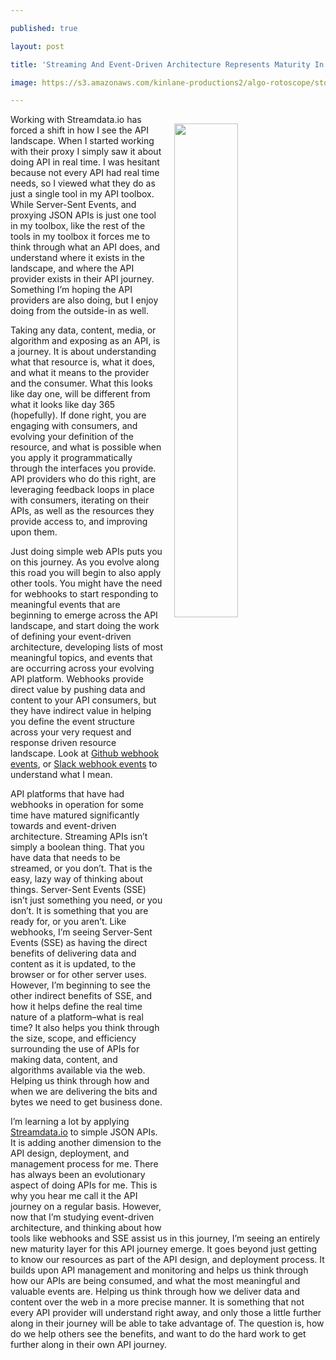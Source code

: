---
published: true
layout: post
title: 'Streaming And Event-Driven Architecture Represents Maturity In The API Journey'
image: https://s3.amazonaws.com/kinlane-productions2/algo-rotoscope/stories-new/downtheline_dark_dali.jpg
---

<p><img src="https://s3.amazonaws.com/kinlane-productions2/algo-rotoscope/stories-new/downtheline_dark_dali.jpg" align="right" width="45%" style="padding: 15px;" />
<p>Working with Streamdata.io has forced a shift in how I see the API landscape. When I started working with their proxy I simply saw it about doing API in real time. I was hesitant because not every API had real time needs, so I viewed what they do as just a single tool in my API toolbox. While Server-Sent Events, and proxying JSON APIs is just one tool in my toolbox, like the rest of the tools in my toolbox it forces me to think through what an API does, and understand where it exists in the landscape, and where the API provider exists in their API journey. Something I’m hoping the API providers are also doing, but I enjoy doing from the outside-in as well.

<p>Taking any data, content, media, or algorithm and exposing as an API, is a journey. It is about understanding what that resource is, what it does, and what it means to the provider and the consumer. What this looks like day one, will be different from what it looks like day 365 (hopefully). If done right, you are engaging with consumers, and evolving your definition of the resource, and what is possible when you apply it programmatically through the interfaces you provide. API providers who do this right, are leveraging feedback loops in place with consumers, iterating on their APIs, as well as the resources they provide access to, and improving upon them.

<p>Just doing simple web APIs puts you on this journey. As you evolve along this road you will begin to also apply other tools. You might have the need for webhooks to start responding to meaningful events that are beginning to emerge across the API landscape, and start doing the work of defining your event-driven architecture, developing lists of most meaningful topics, and events that are occurring across your evolving API platform. Webhooks provide direct value by pushing data and content to your API consumers, but they have indirect value in helping you define the event structure across your very request and response driven resource landscape. Look at <a href="https://developer.github.com/v3/activity/events/types/">Github webhook events</a>, or <a href="https://api.slack.com/events/api">Slack webhook events</a> to understand what I mean.

<p>API platforms that have had webhooks in operation for some time have matured significantly towards and event-driven architecture. Streaming APIs isn’t simply a boolean thing. That you have data that needs to be streamed, or you don’t. That is the easy, lazy way of thinking about things. Server-Sent Events (SSE) isn’t just something you need, or you don’t. It is something that you are ready for, or you aren’t. Like webhooks, I’m seeing Server-Sent Events (SSE) as having the direct benefits of delivering data and content as it is updated, to the browser or for other server uses. However, I’m beginning to see the other indirect benefits of SSE, and how it helps define the real time nature of a platform–what is real time? It also helps you think through the size, scope, and efficiency surrounding the use of APIs for making data, content, and algorithms available via the web. Helping us think through how and when we are delivering the bits and bytes we need to get business done.

<p>I’m learning a lot by applying <a href="http://apis.how/streamdata">Streamdata.io</a> to simple JSON APIs. It is adding another dimension to the API design, deployment, and management process for me. There has always been an evolutionary aspect of doing APIs for me. This is why you hear me call it the API journey on a regular basis. However, now that I’m studying event-driven architecture, and thinking about how tools like webhooks and SSE assist us in this journey, I’m seeing an entirely new maturity layer for this API journey emerge. It goes beyond just getting to know our resources as part of the API design, and deployment process. It builds upon API management and monitoring and helps us think through how our APIs are being consumed, and what the most meaningful and valuable events are. Helping us think through how we deliver data and content over the web in a more precise manner. It is something that not every API provider will understand right away, and only those a little further along in their journey will be able to take advantage of. The question is, how do we help others see the benefits, and want to do the hard work to get further along in their own API journey.



